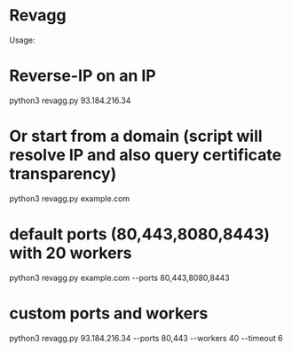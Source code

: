 # Revagg 


Usage:

# Reverse-IP on an IP

python3 revagg.py 93.184.216.34

# Or start from a domain (script will resolve IP and also query certificate transparency)

python3 revagg.py example.com

# default ports (80,443,8080,8443) with 20 workers

python3 revagg.py example.com --ports 80,443,8080,8443

# custom ports and workers

python3 revagg.py 93.184.216.34 --ports 80,443 --workers 40 --timeout 6
